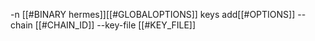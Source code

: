-n [[#BINARY hermes]][[#GLOBALOPTIONS]] keys add[[#OPTIONS]] --chain [[#CHAIN_ID]] --key-file [[#KEY_FILE]]
